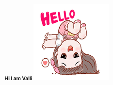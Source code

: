 ### Hi I am Valli  <img src="https://github.com/vallinayakichidambaram/vallinayakichidambaram/blob/main/girl_hi.gif" width="250" height="250"/>

<!--
**vallinayakichidambaram/vallinayakichidambaram** is a ✨ _special_ ✨ repository because its `README.md` (this file) appears on your GitHub profile.

Here are some ideas to get you started:

- 🔭 I’m currently working on ...
- 🌱 I’m currently learning ...
- 👯 I’m looking to collaborate on ...
- 🤔 I’m looking for help with ...
- 💬 Ask me about ...
- 📫 How to reach me: ...
- 😄 Pronouns: ...
- ⚡ Fun fact: ...
-->
